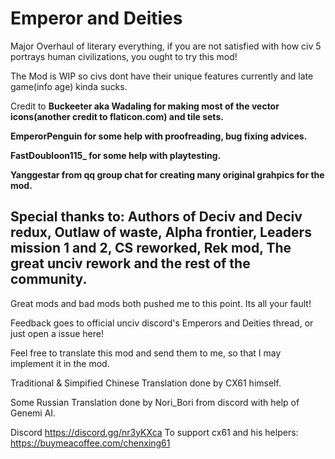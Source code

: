 # Emperor and Deities
 Major Overhaul of literary everything, if you are not satisfied with how civ 5 portrays human civilizations, you ought to try this mod!

 The Mod is WIP so civs dont have their unique features currently and late game(info age) kinda sucks.

 Credit to 
 **Buckeeter aka Wadaling for making most of the vector icons(another credit to flaticon.com) and tile sets.**

 **EmperorPenguin for some help with proofreading, bug fixing advices.**

 **FastDoubloon115_ for some help with playtesting.**

 **Yanggestar from qq group chat for creating many original grahpics for the mod.**

 Special thanks to:
 Authors of Deciv and Deciv redux, Outlaw of waste, Alpha frontier, Leaders mission 1 and 2, CS reworked, Rek mod, The great unciv rework and the rest of the community. 
 ---
 Great mods and bad mods both pushed me to this point. Its all your fault!

 Feedback goes to official unciv discord's Emperors and Deities thread, or just open a issue here!

 Feel free to translate this mod and send them to me, so that I may implement it in the mod.

 Traditional & Simpified Chinese Translation done by CX61 himself.

 Some Russian Translation done by Nori_Bori from discord with help of Genemi AI.
 
 Discord
 https://discord.gg/nr3yKXca
 To support cx61 and his helpers:
 https://buymeacoffee.com/chenxing61

